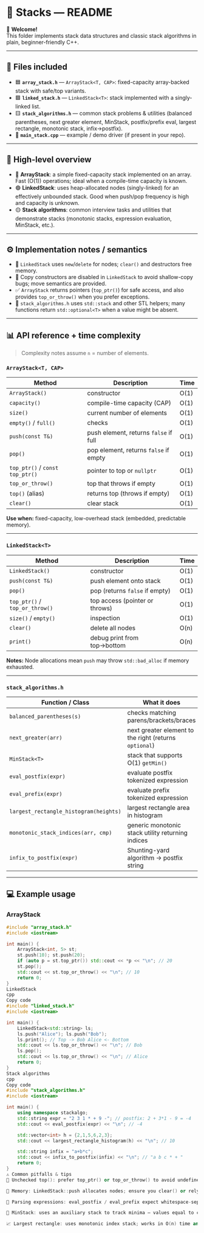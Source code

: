 # 🧰 Stacks — README

👋 **Welcome!**  
This folder implements stack data structures and classic stack algorithms in plain, beginner-friendly C++.

---

## 📄 Files included
- 🟦 **`array_stack.h`** — `ArrayStack<T, CAP>`: fixed-capacity array-backed stack with safe/top variants.  
- 🟩 **`linked_stack.h`** — `LinkedStack<T>`: stack implemented with a singly-linked list.  
- 🟨 **`stack_algorithms.h`** — common stack problems & utilities (balanced parentheses, next greater element, MinStack, postfix/prefix eval, largest rectangle, monotonic stack, infix→postfix).  
- 📝 **`main_stack.cpp`** — example / demo driver (if present in your repo).

---

## 🧠 High-level overview
- 🔵 **ArrayStack**: a simple fixed-capacity stack implemented on an array. Fast (O(1)) operations; ideal when a compile-time capacity is known.  
- 🟢 **LinkedStack**: uses heap-allocated nodes (singly-linked) for an effectively unbounded stack. Good when push/pop frequency is high and capacity is unknown.  
- 🟡 **Stack algorithms**: common interview tasks and utilities that demonstrate stacks (monotonic stacks, expression evaluation, MinStack, etc.).

---

## ⚙️ Implementation notes / semantics
- 🧹 `LinkedStack` uses `new`/`delete` for nodes; `clear()` and destructors free memory.  
- 🚫 Copy constructors are disabled in `LinkedStack` to avoid shallow-copy bugs; move semantics are provided.  
- ✅ `ArrayStack` returns pointers (`top_ptr()`) for safe access, and also provides `top_or_throw()` when you prefer exceptions.  
- 🔁 `stack_algorithms.h` uses `std::stack` and other STL helpers; many functions return `std::optional<T>` when a value might be absent.

---

## 📊 API reference + time complexity

> Complexity notes assume `n` = number of elements.

### `ArrayStack<T, CAP>`
| Method | Description | Time |
|---|---|---|
| `ArrayStack()` | constructor | O(1) |
| `capacity()` | compile-time capacity (CAP) | O(1) |
| `size()` | current number of elements | O(1) |
| `empty()` / `full()` | checks | O(1) |
| `push(const T&)` | push element, returns `false` if full | O(1) |
| `pop()` | pop element, returns `false` if empty | O(1) |
| `top_ptr()` / `const top_ptr()` | pointer to top or `nullptr` | O(1) |
| `top_or_throw()` | top that throws if empty | O(1) |
| `top()` (alias) | returns top (throws if empty) | O(1) |
| `clear()` | clear stack | O(1) |

**Use when:** fixed-capacity, low-overhead stack (embedded, predictable memory).

---

### `LinkedStack<T>`
| Method | Description | Time |
|---|---|---|
| `LinkedStack()` | constructor | O(1) |
| `push(const T&)` | push element onto stack | O(1) |
| `pop()` | pop (returns `false` if empty) | O(1) |
| `top_ptr()` / `top_or_throw()` | top access (pointer or throws) | O(1) |
| `size()` / `empty()` | inspection | O(1) |
| `clear()` | delete all nodes | O(n) |
| `print()` | debug print from top→bottom | O(n) |

**Notes:** Node allocations mean `push` may throw `std::bad_alloc` if memory exhausted.

---

### `stack_algorithms.h`
| Function / Class | What it does | Time |
|---|---|---|
| `balanced_parentheses(s)` | checks matching parens/brackets/braces | O(n) |
| `next_greater(arr)` | next greater element to the right (returns `optional`) | O(n) |
| `MinStack<T>` | stack that supports O(1) `getMin()` | push/pop/top O(1) |
| `eval_postfix(expr)` | evaluate postfix tokenized expression | O(n) |
| `eval_prefix(expr)` | evaluate prefix tokenized expression | O(n) |
| `largest_rectangle_histogram(heights)` | largest rectangle area in histogram | O(n) |
| `monotonic_stack_indices(arr, cmp)` | generic monotonic stack utility returning indices | O(n) |
| `infix_to_postfix(expr)` | Shunting-yard algorithm → postfix string | O(n) |

---

## 💻 Example usage

### ArrayStack
```cpp
#include "array_stack.h"
#include <iostream>

int main() {
    ArrayStack<int, 5> st;
    st.push(10); st.push(20);
    if (auto p = st.top_ptr()) std::cout << *p << "\n"; // 20
    st.pop();
    std::cout << st.top_or_throw() << "\n"; // 10
    return 0;
}
LinkedStack
cpp
Copy code
#include "linked_stack.h"
#include <iostream>

int main() {
    LinkedStack<std::string> ls;
    ls.push("Alice"); ls.push("Bob");
    ls.print(); // Top -> Bob Alice <- Bottom
    std::cout << ls.top_or_throw() << "\n"; // Bob
    ls.pop();
    std::cout << ls.top_or_throw() << "\n"; // Alice
    return 0;
}
Stack algorithms
cpp
Copy code
#include "stack_algorithms.h"
#include <iostream>

int main() {
    using namespace stackalgo;
    std::string expr = "2 3 1 * + 9 -"; // postfix: 2 + 3*1 - 9 = -4
    std::cout << eval_postfix(expr) << "\n"; // -4

    std::vector<int> h = {2,1,5,6,2,3};
    std::cout << largest_rectangle_histogram(h) << "\n"; // 10

    std::string infix = "a+b*c";
    std::cout << infix_to_postfix(infix) << "\n"; // "a b c * + "
    return 0;
}
⚠️ Common pitfalls & tips
🧾 Unchecked top(): prefer top_ptr() or top_or_throw() to avoid undefined behavior on empty stacks.

💸 Memory: LinkedStack::push allocates nodes; ensure you clear() or rely on destructor to avoid leaks.

🔢 Parsing expressions: eval_postfix / eval_prefix expect whitespace-separated tokens (multi-digit and signed numbers supported in current implementation).

🧠 MinStack: uses an auxiliary stack to track minima — values equal to current min are pushed onto min stack to preserve correctness on duplicates.

📈 Largest rectangle: uses monotonic index stack; works in O(n) time and O(n) space.